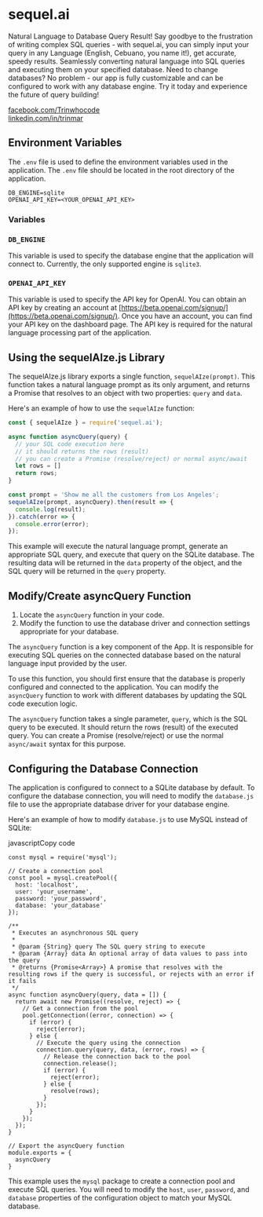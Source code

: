 # sequel.ai

Natural Language to Database Query Result! Say goodbye to the frustration of writing complex SQL queries - with sequel.ai, you can simply input your query in any Language (English, Cebuano, you name it!), get accurate, speedy results. Seamlessly converting natural language into SQL queries and executing them on your specified database. Need to change databases? No problem - our app is fully customizable and can be configured to work with any database engine. Try it today and experience the future of query building!

[facebook.com/Trinwhocode](https://www.facebook.com/Trinwhocode)  
[linkedin.com/in/trinmar](https://www.linkedin.com/in/trinmar)

## Environment Variables

The `.env` file is used to define the environment variables used in the application. The `.env` file should be located in the root directory of the application.

```dotenv
DB_ENGINE=sqlite
OPENAI_API_KEY=<YOUR_OPENAI_API_KEY>
``` 

### Variables

### `DB_ENGINE`

This variable is used to specify the database engine that the application will connect to. Currently, the only supported engine is `sqlite3`.

### `OPENAI_API_KEY`

This variable is used to specify the API key for OpenAI. You can obtain an API key by creating an account at [https://beta.openai.com/signup/](https://beta.openai.com/signup/). Once you have an account, you can find your API key on the dashboard page. The API key is required for the natural language processing part of the application.

## Using the sequelAIze.js Library

The sequelAIze.js library exports a single function, `sequelAIze(prompt)`. This function takes a natural language prompt as its only argument, and returns a Promise that resolves to an object with two properties: `query` and `data`.

Here's an example of how to use the `sequelAIze` function:


```javascript
const { sequelAIze } = require('sequel.ai');

async function asyncQuery(query) {
  // your SQL code execution here
  // it should returns the rows (result)
  // you can create a Promise (resolve/reject) or normal async/await
  let rows = []
  return rows;
}

const prompt = 'Show me all the customers from Los Angeles';
sequelAIze(prompt, asyncQuery).then(result => {
  console.log(result);
}).catch(error => {
  console.error(error);
});
``` 

This example will execute the natural language prompt, generate an appropriate SQL query, and execute that query on the SQLite database. The resulting data will be returned in the `data` property of the object, and the SQL query will be returned in the `query` property.

## Modify/Create asyncQuery Function

1.  Locate the `asyncQuery` function in your code.
2.  Modify the function to use the database driver and connection settings appropriate for your database.

The `asyncQuery` function is a key component of the App. It is responsible for executing SQL queries on the connected database based on the natural language input provided by the user.

To use this function, you should first ensure that the database is properly configured and connected to the application. You can modify the `asyncQuery` function to work with different databases by updating the SQL code execution logic.

The `asyncQuery` function takes a single parameter, `query`, which is the SQL query to be executed. It should return the rows (result) of the executed query. You can create a Promise (resolve/reject) or use the normal `async/await` syntax for this purpose.

## Configuring the Database Connection

The application is configured to connect to a SQLite database by default. To configure the database connection, you will need to modify the `database.js` file to use the appropriate database driver for your database engine.

Here's an example of how to modify `database.js` to use MySQL instead of SQLite:

javascriptCopy code

```javascript// Import the MySQL module
const mysql = require('mysql');

// Create a connection pool
const pool = mysql.createPool({
  host: 'localhost',
  user: 'your_username',
  password: 'your_password',
  database: 'your_database'
});

/**
 * Executes an asynchronous SQL query
 * 
 * @param {String} query The SQL query string to execute
 * @param {Array} data An optional array of data values to pass into the query
 * @returns {Promise<Array>} A promise that resolves with the resulting rows if the query is successful, or rejects with an error if it fails
 */
async function asyncQuery(query, data = []) {
  return await new Promise((resolve, reject) => {
    // Get a connection from the pool
    pool.getConnection((error, connection) => {
      if (error) {
        reject(error);
      } else {
        // Execute the query using the connection
        connection.query(query, data, (error, rows) => {
          // Release the connection back to the pool
          connection.release();
          if (error) {
            reject(error);
          } else {
            resolve(rows);
          }
        });
      }
    });
  });
}

// Export the asyncQuery function
module.exports = {
  asyncQuery
}
``` 

This example uses the `mysql` package to create a connection pool and execute SQL queries. You will need to modify the `host`, `user`, `password`, and `database` properties of the configuration object to match your MySQL database.
